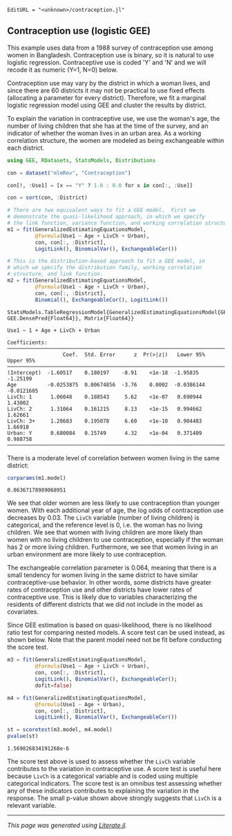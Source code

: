 ```@meta
EditURL = "<unknown>/contraception.jl"
```

## Contraception use (logistic GEE)

This example uses data from a 1988 survey of contraception use
among women in Bangladesh.  Contraception use is binary, so it is
natural to use logistic regression.  Contraceptive use is coded 'Y'
and 'N' and we will recode it as numeric (Y=1, N=0) below.

Contraception use may vary by the district in which a woman lives, and
since there are 60 districts it may not be practical to use fixed
effects (allocating a parameter for every district).  Therefore, we fit
a marginal logistic regression model using GEE and cluster the results
by district.

To explain the variation in contraceptive use, we use the woman's age,
the number of living children that she has at the time of the survey,
and an indicator of whether the woman lives in an urban area.  As a
working correlation structure, the women are modeled as being
exchangeable within each district.

````julia
using GEE, RDatasets, StatsModels, Distributions

con = dataset("mlmRev", "Contraception")

con[!, :Use1] = [x == "Y" ? 1.0 : 0.0 for x in con[:, :Use]]

con = sort(con, :District)

# There are two equivalent ways to fit a GEE model.  First we
# demonstrate the quasi-likelihood approach, in which we specify
# the link function, variance function, and working correlation structure.
m1 = fit(GeneralizedEstimatingEquationsModel,
         @formula(Use1 ~ Age + LivCh + Urban),
         con, con[:, :District],
         LogitLink(), BinomialVar(), ExchangeableCor())

# This is the distribution-based approach to fit a GEE model, in
# which we specify the distribution family, working correlation
# structure, and link function.
m2 = fit(GeneralizedEstimatingEquationsModel,
         @formula(Use1 ~ Age + LivCh + Urban),
         con, con[:, :District],
         Binomial(), ExchangeableCor(), LogitLink())
````

````
StatsModels.TableRegressionModel{GeneralizedEstimatingEquationsModel{GEE.GEEResp{Float64}, GEE.DensePred{Float64}}, Matrix{Float64}}

Use1 ~ 1 + Age + LivCh + Urban

Coefficients:
────────────────────────────────────────────────────────────────────────────
                  Coef.  Std. Error      z  Pr(>|z|)   Lower 95%   Upper 95%
────────────────────────────────────────────────────────────────────────────
(Intercept)  -1.60517    0.180197    -8.91    <1e-18  -1.95835    -1.25199
Age          -0.0253875  0.00674856  -3.76    0.0002  -0.0386144  -0.0121605
LivCh: 1      1.06048    0.188543     5.62    <1e-07   0.690944    1.43002
LivCh: 2      1.31064    0.161215     8.13    <1e-15   0.994662    1.62661
LivCh: 3+     1.28683    0.195078     6.60    <1e-10   0.904483    1.66918
Urban: Y      0.680084   0.15749      4.32    <1e-04   0.371409    0.988758
────────────────────────────────────────────────────────────────────────────
````

There is a moderate level of correlation between women
living in the same district:

````julia
corparams(m1.model)
````

````
0.06367178989068951
````

We see that older women are less likely to use contraception than
younger women.  With each additional year of age, the log odds of
contraception use decreases by 0.03.  The `LivCh` variable (number of
living children) is categorical, and the reference level is 0,
i.e. the woman has no living children.  We see that women with living
children are more likely than women with no living children to use
contraception, especially if the woman has 2 or more living children.
Furthermore, we see that women living in an urban environment are more
likely to use contraception.

The exchangeable correlation parameter is 0.064, meaning that there is
a small tendency for women living in the same district to have similar
contraceptive-use behavior.  In other words, some districts have
greater rates of contraception use and other districts have lower
rates of contraceptive use.  This is likely due to variables
characterizing the residents of different districts that we did not
include in the model as covariates.

Since GEE estimation is based on quasi-likelihood, there is no
likelihood ratio test for comparing nested models.  A score test can
be used instead, as shown below.  Note that the parent model need not
be fit before conducting the score test.

````julia
m3 = fit(GeneralizedEstimatingEquationsModel,
         @formula(Use1 ~ Age + LivCh + Urban),
         con, con[:, :District],
         LogitLink(), BinomialVar(), ExchangeableCor();
         dofit=false)

m4 = fit(GeneralizedEstimatingEquationsModel,
         @formula(Use1 ~ Age + Urban),
         con, con[:, :District],
         LogitLink(), BinomialVar(), ExchangeableCor())

st = scoretest(m3.model, m4.model)
pvalue(st)
````

````
1.569826834191268e-6
````

The score test above is used to assess whether the `LivCh` variable
contributes to the variation in contraceptive use.  A score test is
useful here because `LivCh` is a categorical variable and is coded
using multiple categorical indicators.  The score test is an omnibus
test assessing whether any of these indicators contributes to
explaining the variation in the response.  The small p-value shown
above strongly suggests that `LivCh` is a relevant variable.

---

*This page was generated using [Literate.jl](https://github.com/fredrikekre/Literate.jl).*

